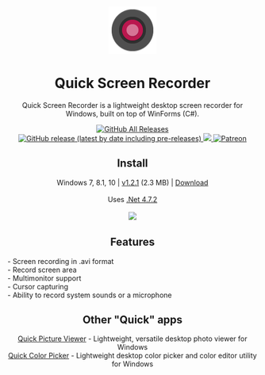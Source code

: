 <p align="center">
  <img src="/DiscordAudioStream/resources/imgs/rec96.png">
</p>
<h1 align="center">Quick Screen Recorder</h1>

<p align="center">
  Quick Screen Recorder is a lightweight desktop screen recorder for Windows, built on top of WinForms (C#).
</p>

<p align="center">
  <a href="https://github.com/ModuleArt/DiscordAudioStream/releases">
    <img alt="GitHub All Releases" src="https://img.shields.io/github/downloads/ModuleArt/DiscordAudioStream/total">
    <img alt="GitHub release (latest by date including pre-releases)" src="https://img.shields.io/github/v/release/moduleart/DiscordAudioStream?include_prereleases">
  </a>
  <a alt="Trello roadmap" href="https://trello.com/b/LFUzVgvI/DiscordAudioStream">
    <img src="https://img.shields.io/badge/planner-trello-%230079BF">
  </a>
  <a alt="Buy ma a coffee" href="https://www.patreon.com/moduleart">
    <img alt="Patreon" src="https://img.shields.io/badge/donate-patreon-%23E85B46">
  </a>
</p>

<h2 align="center">Install</h2>
<p align="center">
  Windows 7, 8.1, 10 | <a href="https://github.com/ModuleArt/DiscordAudioStream/releases/tag/v1.2.1">v1.2.1</a> (2.3 MB) | <a href="https://github.com/ModuleArt/DiscordAudioStream/releases/download/v1.2.1/QuickScreenRecorder-Setup.msi">Download</a><br><br>
  Uses <a href="https://dotnet.microsoft.com/download/dotnet-framework/net472">.Net 4.7.2</a><br><br>
  <img src="/docs/screenshots/main.png">
</p>

<h2 align="center">Features</h2>
- Screen recording in .avi format<br>
- Record screen area<br>
- Multimonitor support<br>
- Cursor capturing<br>
- Ability to record system sounds or a microphone

<h2 align="center">Other "Quick" apps</h2>
<p align="center">
  <a href="https://github.com/ModuleArt/quick-picture-viewer/">Quick Picture Viewer</a> - Lightweight, versatile desktop photo viewer for Windows<br>
  <a href="https://github.com/ModuleArt/quick-color-picker/">Quick Color Picker</a> - Lightweight desktop color picker and color editor utility for Windows
</p>
